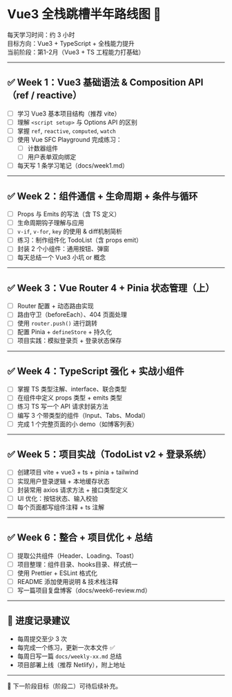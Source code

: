 # Vue3 全栈跳槽半年路线图 📘

每天学习时间：约 3 小时  
目标方向：Vue3 + TypeScript + 全栈能力提升  
当前阶段：第1-2月（Vue3 + TS 工程能力打基础）

---

## ✅ Week 1：Vue3 基础语法 & Composition API（ref / reactive）

- [ ] 学习 Vue3 基本项目结构（推荐 vite）
- [ ] 理解 `<script setup>` 与 Options API 的区别
- [ ] 掌握 `ref`, `reactive`, `computed`, `watch`
- [ ] 使用 Vue SFC Playground 完成练习：
  - [ ] 计数器组件
  - [ ] 用户表单双向绑定
- [ ] 每天写 1 条学习笔记（docs/week1.md）

---

## ✅ Week 2：组件通信 + 生命周期 + 条件与循环

- [ ] Props 与 Emits 的写法（含 TS 定义）
- [ ] 生命周期钩子理解与应用
- [ ] `v-if`, `v-for`, `key` 的使用 & diff机制简析
- [ ] 练习：制作组件化 TodoList（含 props emit）
- [ ] 封装 2 个小组件：通用按钮、弹窗
- [ ] 每天总结一个 Vue3 小坑 or 概念

---

## ✅ Week 3：Vue Router 4 + Pinia 状态管理（上）

- [ ] Router 配置 + 动态路由实现
- [ ] 路由守卫（beforeEach）、404 页面处理
- [ ] 使用 `router.push()` 进行跳转
- [ ] 配置 Pinia + `defineStore` + 持久化
- [ ] 项目实践：模拟登录页 + 登录状态保存

---

## ✅ Week 4：TypeScript 强化 + 实战小组件

- [ ] 掌握 TS 类型注解、interface、联合类型
- [ ] 在组件中定义 props 类型 + emits 类型
- [ ] 练习 TS 写一个 API 请求封装方法
- [ ] 编写 3 个带类型的组件（Input、Tabs、Modal）
- [ ] 完成 1 个完整页面的小 demo（如博客列表）

---

## ✅ Week 5：项目实战（TodoList v2 + 登录系统）

- [ ] 创建项目 vite + vue3 + ts + pinia + tailwind
- [ ] 实现用户登录逻辑 + 本地缓存状态
- [ ] 封装常用 axios 请求方法 + 接口类型定义
- [ ] UI 优化：按钮状态、输入校验
- [ ] 每个页面都写组件注释 + ts 注解

---

## ✅ Week 6：整合 + 项目优化 + 总结

- [ ] 提取公共组件（Header、Loading、Toast）
- [ ] 项目整理：组件目录、hooks目录、样式统一
- [ ] 使用 Prettier + ESLint 格式化
- [ ] README 添加使用说明 & 技术栈注释
- [ ] 写一篇项目复盘博客（docs/week6-review.md）

---

## 🔁 进度记录建议

- 每周提交至少 3 次
- 每完成一个练习，更新一次本文件 ✅
- 每周日写一篇 `docs/weekly-xx.md` 总结
- 项目部署上线（推荐 Netlify），附上地址

---

📌 下一阶段目标（阶段二）可待后续补充。
